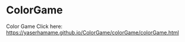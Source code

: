 # ColorGame
Color Game
Click here: https://yaserhamame.github.io/ColorGame/colorGame/colorGame.html
